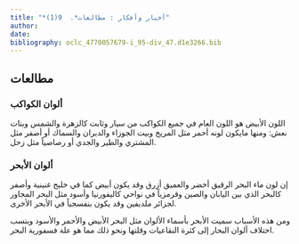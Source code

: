 ```yaml
---
title: "*أخبار وأفكار : مطالعات*.  9(1)"
author: 
date: 
bibliography: oclc_4770057679-i_95-div_47.d1e3266.bib
---
```




##  مطالعات 



###  ألوان الكواكب 


 اللون الأبيض هو اللون العام في جميع الكواكب من سيار وثابت كالزهرة والشمس وبنات نعش: ومنها مايكون لونه أحمر مثل المريخ وبيت الجوزاء والدبران والسماك أو أصفر مثل المشتري والطير والجدي أو رصاصياً مثل زحل. 


###  ألوان الأبحر 


 إن لون ماء البحر الرقيق أخضر والعميق أزرق وقد يكون أبيض كما في خليج غنينية وأصفر كالبحر الذي بين اليابان والصين وقرمزياً في نواحي كاليفورنيا وأسود مثل البحر   المجاور لجزائر ملديفين وقد يكون بنفسجياً في الأبحر الأخرى. 

 ومن هذه الأسباب سميت الأبحر بأسماء الألوان مثل البحر الأبيض والأحمر والأسود وينسب اختلاف ألوان البحار إلى كثرة النقاعيات وقلتها ونحو ذلك مما هو علة فسفورية البحر. 
